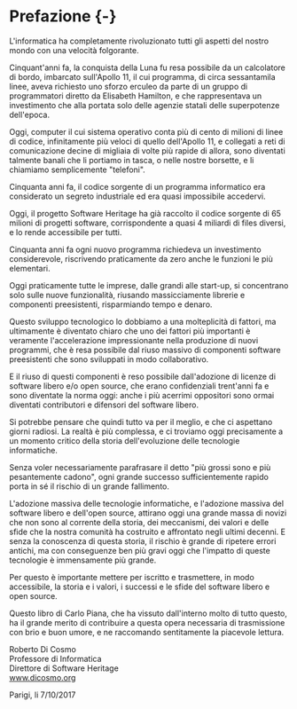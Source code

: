 
# Prefazione {-}

L'informatica ha completamente rivoluzionato tutti gli aspetti del nostro mondo
con una velocità  folgorante.

Cinquant'anni fa, la conquista della Luna fu resa possibile da un calcolatore
di bordo, imbarcato sull'Apollo 11, il cui programma, di circa sessantamila
linee, aveva richiesto uno sforzo erculeo da parte di un gruppo di programmatori
diretto da Elisabeth Hamilton, e che rappresentava un investimento che alla
portata solo delle agenzie statali delle superpotenze dell'epoca.

Oggi, computer il cui sistema operativo conta più di cento di milioni di linee
di codice, infinitamente più veloci di quello dell'Apollo 11, e collegati a
reti di comunicazione decine di migliaia di volte più rapide di allora, sono
diventati talmente banali che li portiamo in tasca, o nelle nostre borsette,
e li chiamiamo semplicemente "telefoni".

Cinquanta anni fa, il codice sorgente di un programma informatico era considerato
un segreto industriale ed era quasi impossibile accedervi.

Oggi, il progetto Software Heritage ha già raccolto il codice sorgente di 65
milioni di progetti software, corrispondente a quasi 4 miliardi di files diversi, e lo rende accessibile per tutti.

Cinquanta anni fa ogni nuovo programma richiedeva un investimento considerevole,
riscrivendo praticamente da zero anche le funzioni le più elementari.

Oggi praticamente tutte le imprese, dalle grandi alle start-up, si concentrano
solo sulle nuove funzionalità, riusando massicciamente librerie e componenti
preesistenti, risparmiando tempo e denaro.

Questo sviluppo tecnologico lo dobbiamo a una molteplicità di fattori, ma
ultimamente è diventato chiaro che uno dei fattori più importanti è veramente
l'accelerazione impressionante nella produzione di nuovi programmi, che è resa
possibile dal riuso massivo di componenti software preesistenti che sono sviluppati
in modo collaborativo.

E il riuso di questi componenti è reso possibile dall'adozione di licenze di
software libero e/o open source, che erano confidenziali trent'anni fa e sono
diventate la norma oggi: anche i più acerrimi oppositori sono ormai diventati
contributori e difensori del software libero.

Si potrebbe pensare che quindi tutto va per il meglio, e che ci aspettano giorni
radiosi. La realtà è più complessa, e ci troviamo oggi precisamente a un
momento critico della storia dell'evoluzione delle tecnologie informatiche.

Senza voler necessariamente parafrasare il detto "più grossi sono e più
pesantemente cadono", ogni grande successo sufficientemente rapido porta in sé
il rischio di un grande fallimento.

L'adozione massiva delle tecnologie informatiche, e l'adozione massiva del
software libero e dell'open source, attirano oggi una grande massa di novizi che
non sono al corrente della storia, dei meccanismi, dei valori e delle sfide che
la nostra comunità ha costruito e affrontato negli ultimi decenni. E senza
la conoscenza di questa storia, il rischio è grande di ripetere errori antichi,
ma con conseguenze ben più gravi oggi che l'impatto di queste tecnologie è
immensamente più grande.

Per questo è importante mettere per iscritto e trasmettere, in modo
accessibile, la storia e i valori, i successi e le sfide del software libero e
open source.

Questo libro di Carlo Piana, che ha vissuto dall'interno molto di tutto questo,
ha il grande merito di contribuire a questa opera necessaria di trasmissione con
brio e buon umore, e ne raccomando sentitamente la piacevole lettura.


Roberto Di Cosmo  
Professore di Informatica  
Direttore di Software Heritage  
www.dicosmo.org

Parigi, li 7/10/2017
